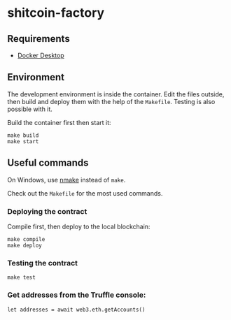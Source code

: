 # shitcoin-factory

## Requirements

- [Docker Desktop](https://www.docker.com/products/docker-desktop)

## Environment

The development environment is inside the container. Edit the files outside, then build and deploy them with the help of the `Makefile`.
Testing is also possible with it.

Build the container first then start it:

```
make build
make start
```

## Useful commands

On Windows, use [nmake](https://docs.microsoft.com/en-us/cpp/build/reference/nmake-reference?view=msvc-160&viewFallbackFrom=vs-2019) instead of `make`.

Check out the `Makefile` for the most used commands.

### Deploying the contract

Compile first, then deploy to the local blockchain:

```
make compile
make deploy
```

### Testing the contract

```
make test
```

### Get addresses from the Truffle console:

```
let addresses = await web3.eth.getAccounts()
```
